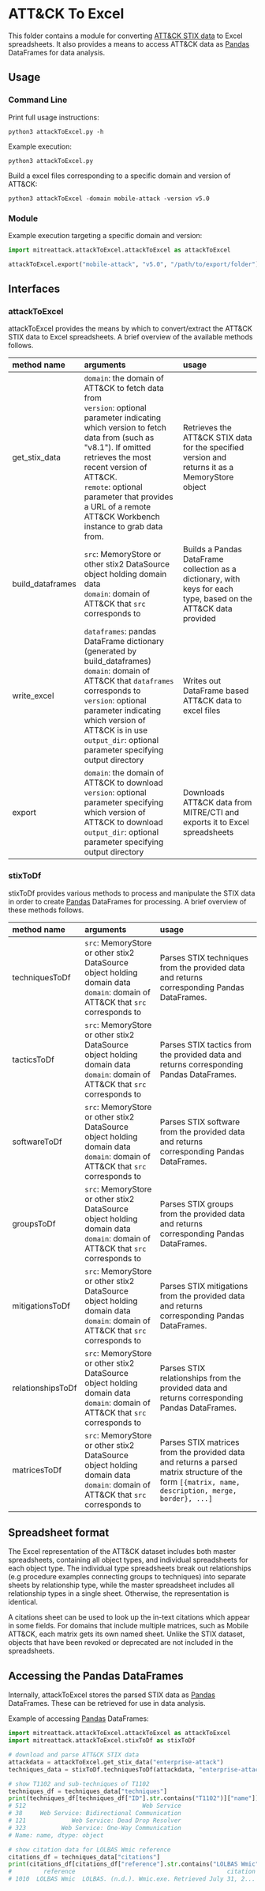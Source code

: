# ATT&CK To Excel

This folder contains a module for converting [ATT&CK STIX data](https://github.com/mitre/cti) to Excel spreadsheets.
It also provides a means to access ATT&CK data as [Pandas](https://pandas.pydata.org/) DataFrames for data analysis.

## Usage

### Command Line

Print full usage instructions:

```shell
python3 attackToExcel.py -h
```

Example execution:

```shell
python3 attackToExcel.py
```

Build a excel files corresponding to a specific domain and version of ATT&CK:

```shell
python3 attackToExcel -domain mobile-attack -version v5.0
```

### Module

Example execution targeting a specific domain and version:

```python
import mitreattack.attackToExcel.attackToExcel as attackToExcel

attackToExcel.export("mobile-attack", "v5.0", "/path/to/export/folder")
```

## Interfaces

### attackToExcel

attackToExcel provides the means by which to convert/extract the ATT&CK STIX data to Excel spreadsheets. A brief
overview of the available methods follows.

| method name | arguments | usage |
|:------------|:----------|:------|
|get_stix_data|`domain`: the domain of ATT&CK to fetch data from <br> `version`: optional parameter indicating which version to fetch data from (such as "v8.1"). If omitted retrieves the most recent version of ATT&CK. <br>`remote`: optional parameter that provides a URL of a remote ATT&CK Workbench instance to grab data from.| Retrieves the ATT&CK STIX data for the specified version and returns it as a MemoryStore object|
|build_dataframes| `src`: MemoryStore or other stix2 DataSource object holding domain data<br> `domain`: domain of ATT&CK that `src` corresponds to| Builds a Pandas DataFrame collection as a dictionary, with keys for each type, based on the ATT&CK data provided|
|write_excel| `dataframes`: pandas DataFrame dictionary (generated by build_dataframes) <br>  `domain`: domain of ATT&CK that `dataframes` corresponds to <br> `version`: optional parameter indicating which version of ATT&CK is in use <br> `output_dir`: optional parameter specifying output directory| Writes out DataFrame based ATT&CK data to excel files|
|export| `domain`: the domain of ATT&CK to download <br> `version`: optional parameter specifying which version of ATT&CK to download <br> `output_dir`: optional parameter specifying output directory| Downloads ATT&CK data from MITRE/CTI and exports it to Excel spreadsheets |

### stixToDf

stixToDf provides various methods to process and manipulate the STIX data in order to create [Pandas](https://pandas.pydata.org/) DataFrames for
processing. A brief overview of these methods follows.

| method name | arguments | usage |
|:------------|:----------|:------|
|techniquesToDf|`src`: MemoryStore or other stix2 DataSource object holding domain data<br> `domain`: domain of ATT&CK that `src` corresponds to | Parses STIX techniques from the provided data and returns corresponding Pandas DataFrames.|
|tacticsToDf|`src`: MemoryStore or other stix2 DataSource object holding domain data<br> `domain`: domain of ATT&CK that `src` corresponds to | Parses STIX tactics from the provided data and returns corresponding Pandas DataFrames.|
|softwareToDf|`src`: MemoryStore or other stix2 DataSource object holding domain data<br> `domain`: domain of ATT&CK that `src` corresponds to | Parses STIX software from the provided data and returns corresponding Pandas DataFrames.|
|groupsToDf|`src`: MemoryStore or other stix2 DataSource object holding domain data<br> `domain`: domain of ATT&CK that `src` corresponds to | Parses STIX groups from the provided data and returns corresponding Pandas DataFrames.|
|mitigationsToDf|`src`: MemoryStore or other stix2 DataSource object holding domain data<br> `domain`: domain of ATT&CK that `src` corresponds to | Parses STIX mitigations from the provided data and returns corresponding Pandas DataFrames.|
|relationshipsToDf|`src`: MemoryStore or other stix2 DataSource object holding domain data<br> `domain`: domain of ATT&CK that `src` corresponds to | Parses STIX relationships from the provided data and returns corresponding Pandas DataFrames.|
|matricesToDf|`src`: MemoryStore or other stix2 DataSource object holding domain data<br> `domain`: domain of ATT&CK that `src` corresponds to | Parses STIX matrices from the provided data and returns a parsed matrix structure of the form `[{matrix, name, description, merge, border}, ...]`|

## Spreadsheet format

The Excel representation of the ATT&CK dataset includes both master spreadsheets,
containing all object types, and individual spreadsheets for each object type.
The individual type spreadsheets break out relationships (e.g procedure examples connecting groups to techniques)
into separate sheets by relationship type, while the master spreadsheet includes all relationship types in a single sheet.
Otherwise, the representation is identical.

A citations sheet can be used to look up the in-text citations which appear in some fields.
For domains that include multiple matrices, such as Mobile ATT&CK, each matrix gets its own named sheet.
Unlike the STIX dataset, objects that have been revoked or deprecated are not included in the spreadsheets.

## Accessing the Pandas DataFrames

Internally, attackToExcel stores the parsed STIX data as [Pandas](https://pandas.pydata.org/) DataFrames.
These can be retrieved for use in data analysis.

Example of accessing [Pandas](https://pandas.pydata.org/) DataFrames:

```python
import mitreattack.attackToExcel.attackToExcel as attackToExcel
import mitreattack.attackToExcel.stixToDf as stixToDf

# download and parse ATT&CK STIX data
attackdata = attackToExcel.get_stix_data("enterprise-attack")
techniques_data = stixToDf.techniquesToDf(attackdata, "enterprise-attack")

# show T1102 and sub-techniques of T1102
techniques_df = techniques_data["techniques"]
print(techniques_df[techniques_df["ID"].str.contains("T1102")]["name"])
# 512                                 Web Service
# 38     Web Service: Bidirectional Communication
# 121             Web Service: Dead Drop Resolver
# 323          Web Service: One-Way Communication
# Name: name, dtype: object

# show citation data for LOLBAS Wmic reference
citations_df = techniques_data["citations"]
print(citations_df[citations_df["reference"].str.contains("LOLBAS Wmic")])
#         reference                                           citation                                                url
# 1010  LOLBAS Wmic  LOLBAS. (n.d.). Wmic.exe. Retrieved July 31, 2...  https://lolbas-project.github.io/lolbas/Binari...
```
